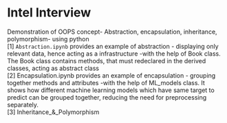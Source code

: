 # Intel Interview
Demonstration of OOPS concept- Abstraction, encapsulation, inheritance, polymorphism- using python <br />
[1] `Abstraction.ipynb` provides an example of abstraction - displaying only relevant data, hence acting as a infrastructure -with the help of Book class. The Book class contains methods, that must redeclared in the derived classes, acting as abstract class <br />
[2] Encapsulation.ipynb provides an example of encapsulation - grouping together methods and attributes -with the help of ML_models class. It shows how different machine learning models which have same target to predict can be grouped together, reducing the need for preprocessing separately. <br />
[3] Inheritance_&_Polymorphism
